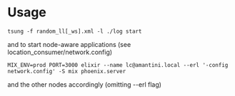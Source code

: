 # Usage

 ```
 tsung -f random_ll[_ws].xml -l ./log start
 ```

 and to start node-aware applications (see location_consumer/network.config)

 ```
 MIX_ENV=prod PORT=3000 elixir --name lc@amantini.local --erl '-config network.config' -S mix phoenix.server
 ```

 and the other nodes accordingly (omitting --erl flag)
